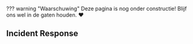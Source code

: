 ??? warning "Waarschuwing"
    Deze pagina is nog onder constructie! Blijf ons wel in de gaten houden. :heart:

## Incident Response

